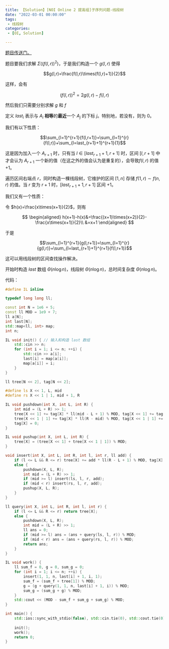 ```yaml
---
title: 【Solution】[NOI Online 2 提高组]子序列问题-线段树
date: "2022-03-01 00:00:00"
tags:
 - 线段树
categories:
 - [OI, Solution]

---
```


[题目传送门。](https://www.luogu.com.cn/problem/P6477)

<!--more-->

题目要我们求解 $\Sigma{((f(l,r))^2)}$，于是我们构造一个 $g(l,r)$ 使得

$$g(l,r)=\frac{f(l,r)\times(f(l,r)+1)}{2}$$

这样，会有

$$(f(l,r))^2=2g(l,r)-f(l,r)$$

然后我们只需要分别求解 $g$ 和 $f$

定义 $last_i$ 表示与 $A_i$ **相等**的**最近**一个 $A_j$ 的下标 $j$。特别地，若没有，则为 $0$。

我们有以下性质：

$$\sum_{l=1}^{r+1}{f(l,r+1)}=\sum_{l=1}^{r}{f(l,r)}+\sum_{l=last_{r+1}+1}^{r+1}{1}$$

这是因为加入一个 $A_{r+1}$ 时，只有当 $l\in[last_{r+1}+1,r+1]$ 时，区间 $[l,r+1]$ 中才会认为 $A_{r+1}$ 一个新的值（在这之外的值会认为是重复的），会导致$f(l,r)$ 的值 $+1$。

遍历区间右端点 $r$，同时构造一棵线段树，它维护的区间 $[1,n]$ 存储 $f(1,r) \sim f(n,r)$ 的值。当 $r$ 变为 $r+1$ 时，$[last_{r+1}+1,r+1]$ 区间 $+1$。

我们又有一个性质：

令 $h(x)=\frac{x\times(x+1)}{2}$，则有

$$
\begin{aligned}
h(x+1)-h(x)&=\frac{(x+1)\times(x+2)}{2}-\frac{x\times(x+1)}{2}\\
&=x+1
\end{aligned}
$$

于是

$$\sum_{l=1}^{r+1}{g(l,r+1)}=\sum_{l=1}^{r}{g(l,r)}+\sum_{l=last_{r+1}+1}^{r+1}{f(l,r+1)}$$

这可以用线段树的区间查找操作解决。

开始时构造 $last$ 数组 $\Theta (n \log{n})$，线段树 $\Theta (n \log{n})$，总时间复杂度 $\Theta (n \log{n})$。

代码：

```cpp
#define IL inline

typedef long long ll;

const int N = 1e6 + 5;
const ll MOD = 1e9 + 7;
ll a[N];
int last[N];
std::map<ll, int> map;
int n;

IL void init() { // 输入和构造 last 数组
	std::cin >> n;
	for (int i = 1; i <= n; ++i) {
		std::cin >> a[i];
		last[i] = map[a[i]];
		map[a[i]] = i;
	}
}

ll tree[N << 2], tag[N << 2];

#define ls X << 1, L, mid
#define rs X << 1 | 1, mid + 1, R

IL void pushdown(int X, int L, int R) {
	int mid = (L + R) >> 1;
	tree[X << 1] += tag[X] * ll(mid - L + 1) % MOD, tag[X << 1] += tag[X];
	tree[X << 1 | 1] += tag[X] * ll(R - mid) % MOD, tag[X << 1 | 1] += tag[X];
	tag[X] = 0;
}

IL void pushup(int X, int L, int R) {
	tree[X] = (tree[X << 1] + tree[X << 1 | 1]) % MOD;
}

void insert(int X, int L, int R, int l, int r, ll add) {
	if (l <= L && R <= r) tree[X] += add * ll(R - L + 1) % MOD, tag[X] += add;
	else {
		pushdown(X, L, R);
		int mid = (L + R) >> 1;
		if (mid >= l) insert(ls, l, r, add);
		if (mid < r) insert(rs, l, r, add);
		pushup(X, L, R);
	}
}

ll query(int X, int L, int R, int l, int r) {
	if (l <= L && R <= r) return tree[X];
	else {
		pushdown(X, L, R);
		int mid = (L + R) >> 1;
		ll ans = 0;
		if (mid >= l) ans = (ans + query(ls, l, r)) % MOD;
		if (mid < r) ans = (ans + query(rs, l, r)) % MOD;
		return ans;
	}
}

IL void work() {
	ll sum_f = 0, g = 0, sum_g = 0;
	for (int i = 1; i <= n; ++i) {
		insert(1, 1, n, last[i] + 1, i, 1);
		sum_f = (sum_f + tree[1]) % MOD;
		g = (g + query(1, 1, n, last[i] + 1, i)) % MOD;
		sum_g = (sum_g + g) % MOD;
	}
	std::cout << (MOD - sum_f + sum_g + sum_g) % MOD;
}

int main() {
	std::ios::sync_with_stdio(false), std::cin.tie(0), std::cout.tie(0);
	
	init();
	work();
	return 0;
}
```
